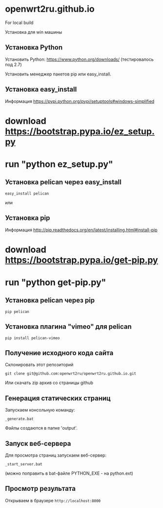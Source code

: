 openwrt2ru.github.io
====================


For local build


Установка для win машины

Установка Python
----------------

Установить Python: https://www.python.org/downloads/
(тестировалось под 2.7)


Установить менеджер пакетов pip или easy_install.

Установка easy_install
----------------------

Информация https://pypi.python.org/pypi/setuptools#windows-simplified

# download https://bootstrap.pypa.io/ez_setup.py
# run "python ez_setup.py"

Установка pelican через easy_install
------------------------------------

    easy_install pelican

или

Установка pip
-------------

Информация http://pip.readthedocs.org/en/latest/installing.html#install-pip

# download https://bootstrap.pypa.io/get-pip.py
# run "python get-pip.py"

Установка pelican через pip
---------------------------

    pip pelican


Установка плагина "vimeo" для pelican
-------------------------------------

    pip install pelican-vimeo


Получение исходного кода сайта
------------------------------

Склонировать этот репозиторий

    git clone git@github.com:openwrt2ru/openwrt2ru.github.io.git
    
Или скачать zip архив со страницы github


Генерация статических страниц
-----------------------------

Запускаем консольную команду:

    _generate.bat

Файлы создаются в папке 'output'.


Запуск веб-сервера
------------------

Для просмотра страниц запускаем веб-сервер:

    _start_server.bat

(можно поправить в bat-файле PYTHON_EXE - на python.ext)


Просмотр результата
-------------------

Открываем в браузере `http://localhost:8000`
